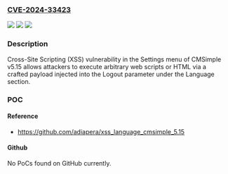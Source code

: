 ### [CVE-2024-33423](https://cve.mitre.org/cgi-bin/cvename.cgi?name=CVE-2024-33423)
![](https://img.shields.io/static/v1?label=Product&message=n%2Fa&color=blue)
![](https://img.shields.io/static/v1?label=Version&message=n%2Fa&color=blue)
![](https://img.shields.io/static/v1?label=Vulnerability&message=n%2Fa&color=brighgreen)

### Description

Cross-Site Scripting (XSS) vulnerability in the Settings menu of CMSimple v5.15 allows attackers to execute arbitrary web scripts or HTML via a crafted payload injected into the Logout parameter under the Language section.

### POC

#### Reference
- https://github.com/adiapera/xss_language_cmsimple_5.15

#### Github
No PoCs found on GitHub currently.

